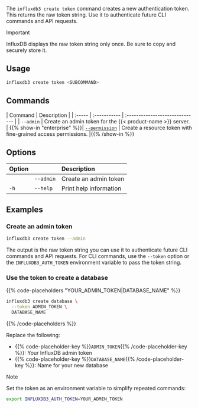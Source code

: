 The `influxdb3 create token` command creates a new authentication token. This returns the raw token string. Use it to authenticate future CLI commands and API requests.

> [!Important]
> InfluxDB displays the raw token string only once. Be sure to copy and securely store it.

## Usage

<!--pytest.mark.skip-->

```bash
influxdb3 create token <SUBCOMMAND>
```

## Commands

| Command | Description                                                                 |
| :----- | :----------- | :------------------------------ |
| `--admin` | Create an admin token for the {{< product-name >}} server. |
{{% show-in "enterprise" %}}| [`--permission`](/influxdb3/enterprise/reference/cli/influxdb3/create/token/permission/) | Create a resource token with fine-grained access permissions. |{{% /show-in %}}

## Options

| Option |          | Description            |
| :----- | :------- | :--------------------- |
|        |`--admin`| Create an admin token  |
| `-h`   | `--help` | Print help information |


## Examples

### Create an admin token

<!--pytest.mark.skip-->

```bash
influxdb3 create token --admin
```

The output is the raw token string you can use it to authenticate future CLI commands and API requests.
For CLI commands, use the `--token` option or the `INFLUXDB3_AUTH_TOKEN` environment variable to pass the token string.

### Use the token to create a database

{{% code-placeholders "YOUR_ADMIN_TOKEN|DATABASE_NAME" %}}

<!--pytest.mark.skip-->

```bash
influxdb3 create database \
  --token ADMIN_TOKEN \
  DATABASE_NAME
```
{{% /code-placeholders %}}

Replace the following:

- {{% code-placeholder-key %}}`ADMIN_TOKEN`{{% /code-placeholder-key %}}: Your InfluxDB admin token
- {{% code-placeholder-key %}}`DATABASE_NAME`{{% /code-placeholder-key %}}: Name for your new database

> [!Note] 
> Set the token as an environment variable to simplify repeated commands:
> ```bash 
> export INFLUXDB3_AUTH_TOKEN=YOUR_ADMIN_TOKEN
> ```
